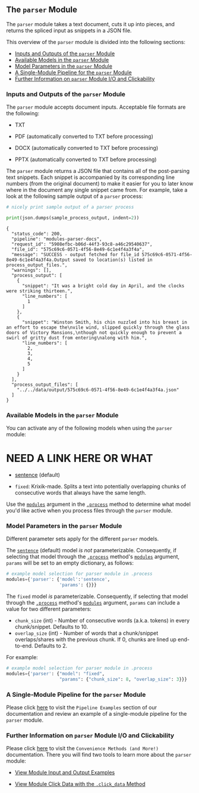 ## The `parser` Module

The `parser` module takes a text document, cuts it up into pieces, and returns the spliced input as snippets in a JSON file.

This overview of the `parser` module is divided into the following sections:

- [Inputs and Outputs of the `parser` Module](#inputs-and-outputs-of-the-parser-module)
- [Available Models in the `parser` Module](#available-models-in-the-parser-module)
- [Model Parameters in the `parser` Module](#model-parameters-in-the-parser-Module)
- [A Single-Module Pipeline for the `parser` Module](#a-single-module-pipeline-for-the-parser-module)
- [Further Information on `parser` Module I/O and Clickability](#further-information-on-parser-module-i/o-and-clickability)

### Inputs and Outputs of the `parser` Module

The `parser` module accepts document inputs. Acceptable file formats are the following:

- TXT

- PDF (automatically converted to TXT before processing)

- DOCX (automatically converted to TXT before processing)

- PPTX (automatically converted to TXT before processing)

The `parser` module returns a JSON file that contains all of the post-parsing text snippets. Each snippet is accompanied by its corresponding line numbers (from the original document) to make it easier for you to later know where in the document any single snippet came from. For example, take a look at the following sample output of a `parser` process:


```python
# nicely print sample output of a parser process

print(json.dumps(sample_process_output, indent=2))
```

    {
      "status_code": 200,
      "pipeline": "modules-parser-docs",
      "request_id": "5908efbc-b06d-44f3-93c8-a46c29540637",
      "file_id": "575c69c6-0571-4f56-8e49-6c1e4f4a3f4a",
      "message": "SUCCESS - output fetched for file_id 575c69c6-0571-4f56-8e49-6c1e4f4a3f4a.Output saved to location(s) listed in process_output_files.",
      "warnings": [],
      "process_output": [
        {
          "snippet": "It was a bright cold day in April, and the clocks were striking thirteen.",
          "line_numbers": [
            1
          ]
        },
        {
          "snippet": "Winston Smith, his chin nuzzled into his breast in an effort to escape the\nvile wind, slipped quickly through the glass doors of Victory Mansions,\nthough not quickly enough to prevent a swirl of gritty dust from entering\nalong with him.",
          "line_numbers": [
            2,
            3,
            4,
            5
          ]
        }
      ],
      "process_output_files": [
        "../../data/output/575c69c6-0571-4f56-8e49-6c1e4f4a3f4a.json"
      ]
    }


### Available Models in the `parser` Module

You can activate any of the following models when using the `parser` module:
 
# NEED A LINK HERE OR WHAT

- [sentence](https://www.nltk.org/api/nltk.tokenize.html) (default)

- `fixed`: Krixik-made. Splits a text into potentially overlapping chunks of consecutive words that always have the same length.

Use the [`modules`](../system/parameters_processing_files_through_pipelines/process_method.md#selecting-models-via-the-modules-argument) argument in the [`.process`](../system/parameters_processing_files_through_pipelines/process_method.md) method to determine what model you'd like active when you process files through the `parser` module.

### Model Parameters in the `parser` Module

Different parameter sets apply for the different `parser` models.

The [`sentence`](https://www.nltk.org/api/nltk.tokenize.html) (default) model _is not_ parameterizable. Consequently, if selecting that model through the [`.process`](../system/parameters_processing_files_through_pipelines/process_method.md) method's [`modules`](../system/parameters_processing_files_through_pipelines/process_method.md#selecting-models-via-the-modules-argument) argument, `params` will be set to an empty dictionary, as follows:

```python
# example model selection for parser module in .process
modules={'parser': {'model':'sentence',
                    'params': {}}}
```

The `fixed` model _is_ parameterizable. Consequently, if selecting that model through the [`.process`](../system/parameters_processing_files_through_pipelines/process_method.md) method's [`modules`](../system/parameters_processing_files_through_pipelines/process_method.md#selecting-models-via-the-modules-argument) argument, `params` can include a value for two different parameters:

- `chunk_size` (int) - Number of consecutive words (a.k.a. tokens) in every chunk/snippet. Defaults to 10.
- `overlap_size` (int) - Number of words that a chunk/snippet overlaps/shares with the previous chunk. If 0, chunks are lined up end-to-end. Defaults to 2.

 For example:

```python
# example model selection for parser module in .process
modules={'parser': {"model": "fixed",
                    "params": {"chunk_size": 8, "overlap_size": 3}}}
```

### A Single-Module Pipeline for the `parser` Module

Please click [here](../examples/single_module_pipelines/single_parser.md) to visit the `Pipeline Examples` section of our documentation and review an example of a single-module pipeline for the `parser` module.

### Further Information on `parser` Module I/O and Clickability

Please click [here](../system/convenience_methods/convenience_methods.md) to visit the `Convenience Methods (and More!)` documentation. There you will find two tools to learn more about the `parser` module:

- [View Module Input and Output Examples](../system/convenience_methods/convenience_methods.md#view-module-input-and-output-examples)

- [View Module Click Data with the `.click_data` Method](../system/convenience_methods/convenience_methods.md#view-module-click-data-with-the-.click_data-method)
